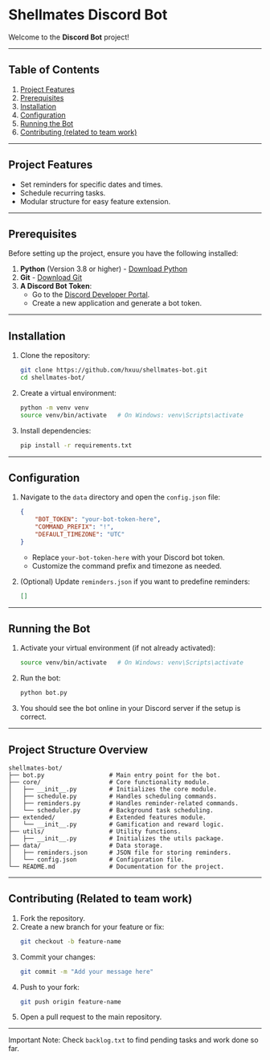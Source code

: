 # Shellmates Discord Bot

Welcome to the **Discord Bot** project!

---

## **Table of Contents**

1. [Project Features](#project-features)
2. [Prerequisites](#prerequisites)
3. [Installation](#installation)
4. [Configuration](#configuration)
5. [Running the Bot](#running-the-bot)
6. [Contributing (related to team work)](#contributing-related-to-team-work)

---

## **Project Features**
- Set reminders for specific dates and times.
- Schedule recurring tasks.
- Modular structure for easy feature extension.

---

## **Prerequisites**

Before setting up the project, ensure you have the following installed:

1. **Python** (Version 3.8 or higher) - [Download Python](https://www.python.org/downloads/)
2. **Git** - [Download Git](https://git-scm.com/downloads)
3. **A Discord Bot Token**:
   - Go to the [Discord Developer Portal](https://discord.com/developers/applications).
   - Create a new application and generate a bot token.

---

## **Installation**

1. Clone the repository:
   ```bash
   git clone https://github.com/hxuu/shellmates-bot.git
   cd shellmates-bot/
   ```

2. Create a virtual environment:
   ```bash
   python -m venv venv
   source venv/bin/activate   # On Windows: venv\Scripts\activate
   ```

3. Install dependencies:
   ```bash
   pip install -r requirements.txt
   ```

---

## **Configuration**

1. Navigate to the `data` directory and open the `config.json` file:
   ```json
   {
       "BOT_TOKEN": "your-bot-token-here",
       "COMMAND_PREFIX": "!",
       "DEFAULT_TIMEZONE": "UTC"
   }
   ```

   - Replace `your-bot-token-here` with your Discord bot token.
   - Customize the command prefix and timezone as needed.

2. (Optional) Update `reminders.json` if you want to predefine reminders:
   ```json
   []
   ```

---

## **Running the Bot**

1. Activate your virtual environment (if not already activated):
   ```bash
   source venv/bin/activate   # On Windows: venv\Scripts\activate
   ```

2. Run the bot:
   ```bash
   python bot.py
   ```

3. You should see the bot online in your Discord server if the setup is correct.

---

## **Project Structure Overview**

```plaintext
shellmates-bot/
├── bot.py                  # Main entry point for the bot.
├── core/                   # Core functionality module.
│   ├── __init__.py         # Initializes the core module.
│   ├── schedule.py         # Handles scheduling commands.
│   ├── reminders.py        # Handles reminder-related commands.
│   └── scheduler.py        # Background task scheduling.
├── extended/               # Extended features module.
│   └── __init__.py         # Gamification and reward logic.
├── utils/                  # Utility functions.
│   ├── __init__.py         # Initializes the utils package.
├── data/                   # Data storage.
│   ├── reminders.json      # JSON file for storing reminders.
│   └── config.json         # Configuration file.
└── README.md               # Documentation for the project.
```

---

## **Contributing (Related to team work)**

1. Fork the repository.
2. Create a new branch for your feature or fix:
   ```bash
   git checkout -b feature-name
   ```
3. Commit your changes:
   ```bash
   git commit -m "Add your message here"
   ```
4. Push to your fork:
   ```bash
   git push origin feature-name
   ```
5. Open a pull request to the main repository.

---

Important Note: Check `backlog.txt` to find pending tasks and work done so far.

